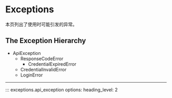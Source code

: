 # Exceptions

本页列出了使用时可能引发的异常。

## The Exception Hierarchy

- ApiException
  - ResponseCodeError
    - CredentialExpiredError
  - CredentialInvalidError
  - LoginError

______________________________________________________________________

::: exceptions.api_exception
options:
heading_level: 2
